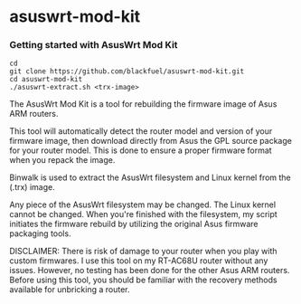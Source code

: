 # asuswrt-mod-kit

### Getting started with AsusWrt Mod Kit
```
cd
git clone https://github.com/blackfuel/asuswrt-mod-kit.git
cd asuswrt-mod-kit
./asuswrt-extract.sh <trx-image>
```

The AsusWrt Mod Kit is a tool for rebuilding the firmware image of Asus ARM routers.

This tool will automatically detect the router model and version of your firmware image, then download directly from Asus the GPL source package for your router model.  This is done to ensure a proper firmware format when you repack the image.

Binwalk is used to extract the AsusWrt filesystem and Linux kernel from the (.trx) image.

Any piece of the AsusWrt filesystem may be changed. The Linux kernel cannot be changed.  When you're finished with the filesystem, my script initiates the firmware rebuild by utilizing the original Asus firmware packaging tools.

DISCLAIMER: There is risk of damage to your router when you play with custom firmwares.  I use this tool on my RT-AC68U router without any issues.  However, no testing has been done for the other Asus ARM routers. Before using this tool, you should be familiar with the recovery methods available for unbricking a router.  
